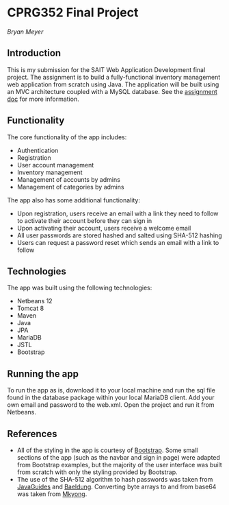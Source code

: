 # CPRG352 Final Project
*Bryan Meyer*

## Introduction

This is my submission for the SAIT Web Application Development final project. The assignment is to build a fully-functional inventory management web application from scratch using Java. The application will be built using an MVC architecture coupled with a MySQL database. See the [assignment doc](/Project.docx) for more information.

## Functionality

The core functionality of the app includes:
- Authentication
- Registration
- User account management
- Inventory management
- Management of accounts by admins
- Management of categories by admins

The app also has some additional functionality:
- Upon registration, users receive an email with a link they need to follow to activate their account before they can sign in
- Upon activating their account, users receive a welcome email
- All user passwords are stored hashed and salted using SHA-512 hashing
- Users can request a password reset which sends an email with a link to follow 

## Technologies

The app was built using the following technologies:

- Netbeans 12
- Tomcat 8
- Maven
- Java
- JPA
- MariaDB
- JSTL
- Bootstrap

## Running the app

To run the app as is, download it to your local machine and run the sql file found in the database package within your local MariaDB client. Add your own email and password to the web.xml. Open the project and run it from Netbeans.

## References

- All of the styling in the app is courtesy of [Bootstrap](https://getbootstrap.com/). Some small sections of the app (such as the navbar and sign in page) were adapted from Bootstrap examples, but the majority of the user interface was built from scratch with only the styling provided by Bootstrap.
- The use of the SHA-512 algorithm to hash passwords was taken from [JavaGuides](https://www.javaguides.net/2020/02/java-sha-256-hash-with-salt-example.html) and [Baeldung](https://www.baeldung.com/java-password-hashing). Converting byte arrays to and from base64 was taken from [Mkyong](https://mkyong.com/java/how-do-convert-byte-array-to-string-in-java/).